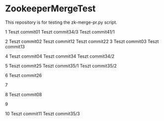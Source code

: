 # ZookeeperMergeTest
This repository is for testing the zk-merge-pr.py script. 

1
Teszt commit01
Teszt commit34/3
Teszt commit41/1

2
Teszt commit02
Teszt commit12
Teszt commit22
3
Teszt commit03
Teszt commit13

4
Teszt commit04
Teszt commit34
Teszt commit34/2

5
Teszt commit25
Teszt commit35/1
Teszt commit35/2

6
Teszt commit26

7

8
Teszt commit08

9

10
Teszt commit11
Teszt commit35/3
